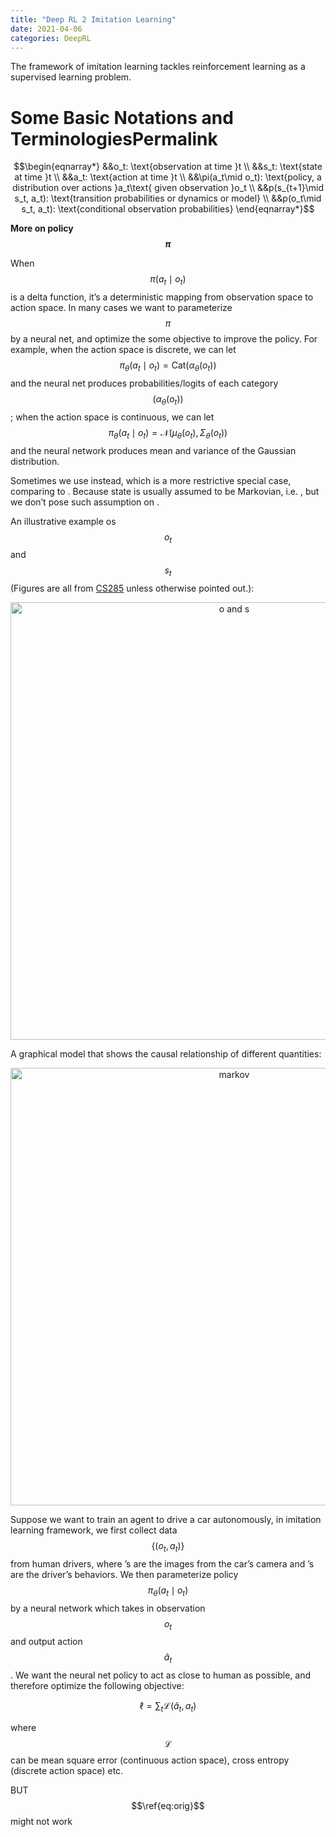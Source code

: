 ```yaml
---
title: "Deep RL 2 Imitation Learning"
date: 2021-04-06
categories: DeepRL
---
```

The framework of imitation learning tackles reinforcement learning as a supervised learning problem.

Some Basic Notations and TerminologiesPermalink
======
$$\begin{eqnarray*}
&&o_t: \text{observation at time }t \\
&&s_t: \text{state at time }t \\
&&a_t: \text{action at time }t \\
&&\pi(a_t\mid o_t): \text{policy, a distribution over actions }a_t\text{ given observation }o_t \\
&&p(s_{t+1}\mid s_t, a_t): \text{transition probabilities or dynamics or model} \\
&&p(o_t\mid s_t, a_t): \text{conditional observation probabilities}
\end{eqnarray*}$$

**More on policy $$\pi$$**

When  $$\pi(a_t\mid o_t)$$ is a delta function, it’s a deterministic mapping from observation space to action space. In many cases we want to parameterize $$\pi$$ by a neural net, and optimize the some objective to improve the policy. For example, when the action space is discrete, we can let $$\pi_{\theta}(a_t\mid o_t)= \text{Cat}(\alpha_{\theta}(o_t))$$ and the neural net produces probabilities/logits of each category $$(\alpha_{\theta}(o_t))$$; when the action space is continuous,  we can let $$\pi_{\theta}(a_t\mid o_t) = \mathcal{N}(\mu_{\theta}(o_t),\Sigma_{\theta}(o_t))$$ and the neural network produces mean and variance of the Gaussian distribution.

Sometimes we use  instead, which is a more restrictive special case, comparing to . Because state is usually assumed to be Markovian, i.e. , but we don’t pose such assumption on .

An illustrative example os $$o_t$$ and $$s_t$$ (Figures are all from [CS285](http://rail.eecs.berkeley.edu/deeprlcourse/) unless otherwise pointed out.):
<div align='center'><img src="../assets/images/285-2-os.png" alt="o and s" width="700"></div>

A graphical model that shows the causal relationship of different quantities:
<div align='center'><img src="../assets/images/285-2-markov.png" alt="markov" width="700"></div>


Suppose we want to train an agent to drive a car autonomously, in imitation learning framework, we first collect data $$\{(o_t,a_t)\}$$ from human drivers, where ’s are the images from the car’s camera and ’s are the driver’s behaviors. We then parameterize policy $$\pi_{\theta}(a_t\mid o_t)$$ by a neural network which takes in observation $$o_t$$ and output action $$\hat{a}_t$$. We want the neural net policy to act as close to human as possible, and therefore optimize the following objective:

$$\begin{equation}\label{eq:orig}
\ell = \sum_{t}\mathcal{L}(\hat{a}_t, a_t)
\end{equation}$$
 
where $$\mathcal{L}$$ can be mean square error (continuous action space), cross entropy (discrete action space) etc.

BUT $$\ref{eq:orig}$$ might not work
